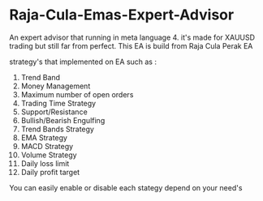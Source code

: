 # Raja-Cula-Emas-Expert-Advisor
An expert advisor that running in meta language 4. it's made for XAUUSD trading but still far from perfect. This EA is build from Raja Cula Perak EA

strategy's that implemented on EA such as :
1. Trend Band
2. Money Management
3. Maximum number of open orders
4. Trading Time Strategy
5. Support/Resistance
6. Bullish/Bearish Engulfing
7. Trend Bands Strategy
8. EMA Strategy
9. MACD Strategy
10. Volume Strategy
11. Daily loss limit
12. Daily profit target

You can easily enable or disable each stategy depend on your need's
